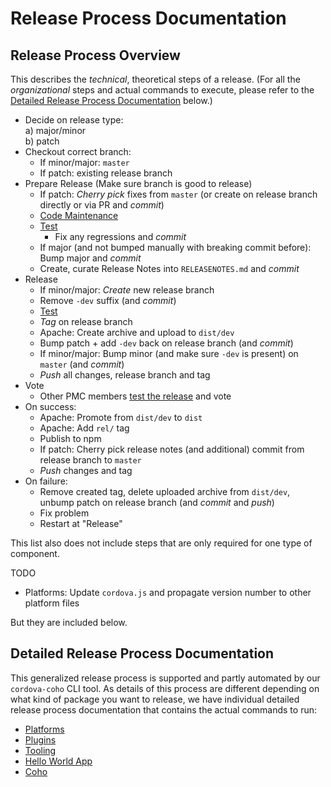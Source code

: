# Release Process Documentation

## Release Process Overview

This describes the _technical_, theoretical steps of a release. (For all the _organizational_ steps and actual commands to execute, please refer to the [Detailed Release Process Documentation](#detailed-release-process-documentation) below.)

- Decide on release type:   
  a) major/minor  
  b) patch
- Checkout correct branch:   
  - If minor/major: `master`  
  - If patch: existing release branch
- Prepare Release (Make sure branch is good to release)
  - If patch: _Cherry pick_ fixes from `master` (or create on release branch directly or via PR and _commit_)
  - [Code Maintenance](code-maintenance.md)
  - [Test](testing-releases.md)
    - Fix any regressions and _commit_
  - If major (and not bumped manually with breaking commit before): Bump major and _commit_
  - Create, curate Release Notes into `RELEASENOTES.md` and _commit_
- Release
  - If minor/major: _Create_ new release branch
  - Remove `-dev` suffix (and _commit_)
  - [Test](testing-releases.md)
  - _Tag_ on release branch
  - Apache: Create archive and upload to `dist/dev`
  - Bump patch + add `-dev` back on release branch (and _commit_)
  - If minor/major: Bump minor (and make sure `-dev` is present) on `master` (and _commit_)
  - _Push_ all changes, release branch and tag
- Vote
  - Other PMC members [test the release](testing-releases.md) and vote
- On success:
  - Apache: Promote from `dist/dev` to `dist`
  - Apache: Add `rel/` tag
  - Publish to npm
  - If patch: Cherry pick release notes (and additional) commit from release branch to `master`
  - _Push_ changes and tag
- On failure:
  - Remove created tag, delete uploaded archive from `dist/dev`, unbump patch on release branch (and _commit_ and _push_)
  - Fix problem
  - Restart at "Release"

This list also does not include steps that are only required for one type of component.

TODO
- Platforms: Update `cordova.js` and propagate version number to other platform files

But they are included below.

## Detailed Release Process Documentation

This generalized release process is supported and partly automated by our `cordova-coho` CLI tool. As details of this process are different depending on what kind of package you want to release, we have individual detailed release process documentation that contains the actual commands to run:

- [Platforms](https://github.com/apache/cordova-coho/blob/master/docs/platforms-release-process.md)
- [Plugins](https://github.com/apache/cordova-coho/blob/master/docs/plugins-release-process.md)
- [Tooling](https://github.com/apache/cordova-coho/blob/master/docs/tools-release-process.md)
- [Hello World App](https://github.com/apache/cordova-coho/blob/master/docs/app-hello-world-release-process.md)
- [Coho](https://github.com/apache/cordova-coho/blob/master/docs/coho-release-process.md)
